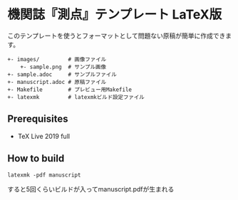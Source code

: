 # 機関誌『測点』テンプレート LaTeX版

このテンプレートを使うとフォーマットとして問題ない原稿が簡単に作成できます。

```
+- images/         # 画像ファイル
    +- sample.png  # サンプル画像
+- sample.adoc     # サンプルファイル
+- manuscript.adoc # 原稿ファイル
+- Makefile        # プレビュー用Makefile
+- latexmk         # latexmkビルド設定ファイル
```

## Prerequisites

- TeX Live 2019 full

## How to build

```
latexmk -pdf manuscript
```

すると5回くらいビルドが入ってmanuscript.pdfが生まれる
